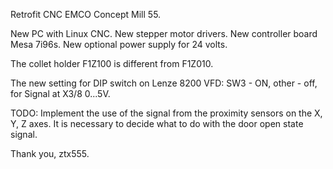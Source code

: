 Retrofit CNC EMCO Concept Mill 55.

New PC with Linux CNC. New stepper motor drivers. New controller board Mesa 7i96s. New optional power supply for 24 volts.

The collet holder F1Z100 is different from F1Z010.

The new setting for DIP switch on Lenze 8200 VFD: SW3 - ON, other - off, for Signal at X3/8 0...5V.

TODO: 
Implement the use of the signal from the proximity sensors on the X, Y, Z axes. It is necessary to decide what to do with the door open state signal.

Thank you,
ztx555.
